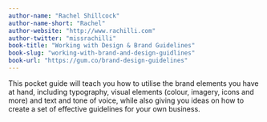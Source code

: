 ```yaml
---
author-name: "Rachel Shillcock"
author-name-short: "Rachel"
author-website: "http://www.rachilli.com"
author-twitter: "missrachilli"
book-title: "Working with Design & Brand Guidelines"
book-slug: "working-with-brand-and-design-guidlines"
book-url: "https://gum.co/brand-design-guidelines"
---
```


This pocket guide will teach you how to utilise the brand elements you have at hand, including typography, visual elements (colour, imagery, icons and more) and text and tone of voice, while also giving you ideas on how to create a set of effective guidelines for your own business.
